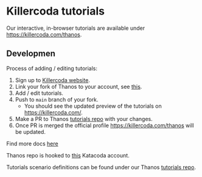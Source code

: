 # Killercoda tutorials

Our interactive, in-browser tutorials are available under https://killercoda.com/thanos.

## Developmen

Process of adding / editing tutorials:

1. Sign up to [Killercoda website](https://killercoda.com).
2. Link your fork of Thanos to your account, see [this](https://killercoda.com/creators/get-started).
3. Add / edit tutorials.
4. Push to `main` branch of your fork.
   * You should see the updated preview of the tutorials on https://killercoda.com/<your-profile>.
5. Make a PR to Thanos [tutorials repo](https://github.com/thanos-io/tutorials) with your changes.
6. Once PR is merged the official profile https://killercoda.com/thanos will be updated.

Find more docs [here](https://killercoda.com/creators)

Thanos repo is hooked to [this](https://killercoda.com/thanos) Katacoda account.

Tutorials scenario definitions can be found under our Thanos [tutorials repo](https://github.com/thanos-io/tutorials).
